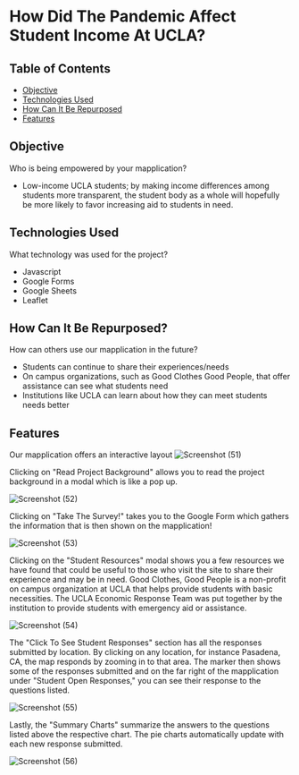 # How Did The Pandemic Affect Student Income At UCLA?


## Table of Contents
* [Objective](#objective)
* [Technologies Used](#technologies-used)
* [How Can It Be Repurposed](#how-can-it-be-repurposed)
* [Features](#features)


## Objective

Who is being empowered by your mapplication?

  * Low-income UCLA students; by making income differences among students more transparent, the student body as a whole will hopefully be more likely to favor increasing aid to students in need. 
  
  
## Technologies Used

What technology was used for the project?
 
  * Javascript
  * Google Forms
  * Google Sheets
  * Leaflet


## How Can It Be Repurposed?

How can others use our mapplication in the future?

  * Students can continue to share their experiences/needs
  * On campus organizations, such as Good Clothes Good People, that offer assistance can see what students need
  * Institutions like UCLA can learn about how they can meet students needs better
  

## Features

Our mapplication offers an interactive layout
![Screenshot (51)](https://user-images.githubusercontent.com/86337626/127725985-7d9230ea-5947-4a6a-a60e-a6c27d493f79.png)

Clicking on "Read Project Background" allows you to read the project background in a modal which is like a pop up.

![Screenshot (52)](https://user-images.githubusercontent.com/86337626/127725919-1066614f-e814-4103-8019-f6ca54c154a9.png) 

Clicking on "Take The Survey!" takes you to the Google Form which gathers the information that is then shown on the mapplication!

![Screenshot (53)](https://user-images.githubusercontent.com/86337626/127725949-8f41eb50-4680-4ab8-8217-450fd51f581d.png)

Clicking on the "Student Resources" modal shows you a few resources we have found that could be useful to those who visit the site to share their experience and may be in need. Good Clothes, Good People is a non-profit on campus organization at UCLA that helps provide students with basic necessities. The UCLA Economic Response Team was put together by the institution to provide students with emergency aid or assistance.

![Screenshot (54)](https://user-images.githubusercontent.com/86337626/127725960-10410f5b-93a7-4d7d-a4f0-3cd01254b895.png)

The "Click To See Student Responses" section has all the responses submitted by location. By clicking on any location, for instance Pasadena, CA, the map responds by zooming in to that area. The marker then shows some of the responses submitted and on the far right of the mapplication under "Student Open Responses," you can see their response to the questions listed. 

![Screenshot (55)](https://user-images.githubusercontent.com/86337626/127725964-3c3324b1-3519-4e18-bbe2-1b93206aa1b5.png)

Lastly, the "Summary Charts" summarize the answers to the questions listed above the respective chart. The pie charts automatically update with each new response submitted. 

![Screenshot (56)](https://user-images.githubusercontent.com/86337626/127725969-1988d178-7122-4a55-a963-036be9d4ca1d.png)
